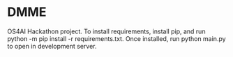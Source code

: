 # DMME
OS4AI Hackathon project.
To install requirements, install pip, and run python -m pip install -r requirements.txt.
Once installed, run python main.py to open in development server.